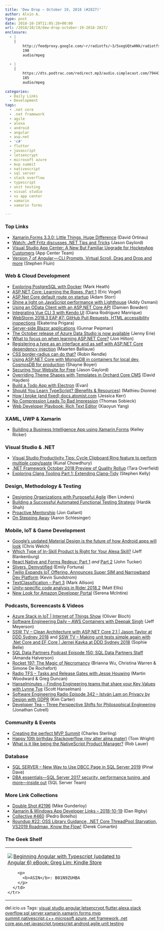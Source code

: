 ```yaml
---
title: 'Dew Drop – October 19, 2018 (#2827)'
author: Alvin A.
type: post
date: 2018-10-19T11:05:28+00:00
url: /2018/10/19/dew-drop-october-19-2018-2827/
enclosure:
  - |
    |
        http://feedproxy.google.com/~r/radiotfs/~3/5xegUQtwHNk/radiotfs_167.mp3
        190
        audio/mpeg
        
  - |
    |
        https://dts.podtrac.com/redirect.mp3/audio.simplecast.com/7944301d.mp3
        185
        audio/mpeg
        
categories:
  - Daily Links
  - Development
tags:
  - .net core
  - .net framework
  - agile
  - alexa
  - android
  - angular
  - asp.net
  - 'c#'
  - flutter
  - javascript
  - letsencrypt
  - microsoft azure
  - mvp summit
  - nativescript
  - sql server
  - stack overflow
  - typescript
  - unit testing
  - visual studio
  - vs app center
  - xamarin
  - xamarin forms

---
```

### <a name="top"></a>Top Links

  * <a href="https://blog.xamarin.com/xamarin-forms-3-3-0-little-things-huge-difference/" target="_blank">Xamarin.Forms 3.3.0: Little Things, Huge Difference</a> (David Ortinau)
  * <a href="http://feeds.jasongaylord.com/~r/JasonNGaylord/~3/FC7B50u2eLY/watch-jeff-fritz-discusses-net-tips-and-tricks" target="_blank">Watch: Jeff Fritz discusses .NET Tips and Tricks</a> (Jason Gaylord)
  * <a href="https://blogs.msdn.microsoft.com/vsappcenter/visual-studio-app-center-a-new-but-familiar-upgrade-for-hockeyapp-customers/" target="_blank">Visual Studio App Center: A New But Familiar Upgrade for HockeyApp Customers</a> (App Center Team)
  * <a href="https://blog.angular.io/version-7-of-angular-cli-prompts-virtual-scroll-drag-and-drop-and-more-c594e22e7b8c?source=rss----447683c3d9a3---4" target="_blank">Version 7 of Angular — CLI Prompts, Virtual Scroll, Drag and Drop and more</a> (Stephen Fluin)



### <a name="web"></a>Web & Cloud Development

  * <a href="https://markheath.net/post/exploring-postgresql-with-docker" target="_blank">Exploring PostgreSQL with Docker</a> (Mark Heath)
  * <a href="https://visualstudiomagazine.com/articles/2018/10/01/aspnet-core-learning-ropes.aspx" target="_blank">ASP.NET Core: Learning the Ropes, Part 1</a> (Eric Vogel)
  * <a href="https://adamstorr.azurewebsites.net/blog/aspnetcore-default-route-on-startup" target="_blank">ASP.Net Core default route on startup</a> (Adam Storr)
  * <a href="https://dev.to/addyosmani/shine-a-light-on-javascript-performance-with-lighthouse-1opf" target="_blank">Shine a light on JavaScript performance with Lighthouse</a> (Addy Osmani)
  * <a href="https://damienbod.com/2018/10/18/using-an-odata-client-with-an-asp-net-core-api/" target="_blank">Using an OData Client with an ASP.NET Core API</a> (Damien Bowden)
  * <a href="https://www.telerik.com/blogs/integrating-vue-cli-3-with-kendo-ui" target="_blank">Integrating Vue CLI 3 with Kendo UI</a> (Diana Rodríguez Manrique)
  * <a href="https://blog.jetbrains.com/webstorm/2018/10/webstorm-2018-3-eap-7/" target="_blank">WebStorm 2018.3 EAP #7: GitHub Pull Requests, HTML accessibility inspections</a> (Ekaterina Prigara)
  * <a href="https://gunnarpeipman.com/aspnet/server-side-blazor/" target="_blank">Server-side Blazor applications</a> (Gunnar Peipman)
  * <a href="https://cloudblogs.microsoft.com/sqlserver/2018/10/18/the-october-release-of-azure-data-studio-is-now-available/" target="_blank">The October release of Azure Data Studio is now available</a> (Jenny Erie)
  * <a href="https://dev.to/jonhilt/what-to-focus-on-when-learning-aspnet-core-52cm" target="_blank">What to focus on when learning ASP.NET Core?</a> (Jon Hilton)
  * <a href="https://blog.maartenballiauw.be/post/2018/10/19/registering-a-type-as-an-interface-and-as-self-with-asp.net-core-dependency-injection.html" target="_blank">Registering a type as an interface and as self with ASP.NET Core dependency injection</a> (Maarten Balliauw)
  * <a href="https://9elements.com/io/css-border-radius/" target="_blank">CSS border-radius can do that?</a> (Robin Rendle)
  * <a href="http://feedproxy.google.com/~r/Tattoocoder/~3/zaxK7wIyvIc/" target="_blank">Using ASP.NET Core with MongoDB in containers for local dev, CosmosDB for production</a> (Shayne Boyer)
  * <a href="http://feeds.jasongaylord.com/~r/JasonNGaylord/~3/ckkKnljxm3o/securing-your-website-for-free" target="_blank">Securing Your Website for Free</a> (Jason Gaylord)
  * <a href="https://www.davidhayden.me/blog/overriding-theme-shapes-with-templates-in-orchard-core-cms" target="_blank">Overriding Theme Shapes with Templates in Orchard Core CMS</a> (David Hayden)
  * <a href="https://codeburst.io/build-a-todo-app-with-electron-d6c61f58b55a?source=rss----61061eb0c96b---4" target="_blank">Build a Todo App with Electron</a> (Evan)
  * <a href="https://snipcart.com/blog/learn-typescript-why-use-ts" target="_blank">Should You Learn TypeScript? (Benefits & Resources)</a> (Mathieu Dionne)
  * <a href="https://the-composition.com/how-i-broke-and-fixed-docs-atomist-com-44a201c3aa46?source=rss-57bf72cfb25f------2" target="_blank">How I broke (and fixed) docs.atomist.com</a> (Jessica Kerr)
  * <a href="https://rimdev.io/no-compression-leads-to-bad-impression/" target="_blank">No Compression Leads To Bad Impression</a> (Thomas Sobieck)
  * <a href="https://codeburst.io/web-developer-playbook-rich-text-editor-4c356fb8929d?source=rss----61061eb0c96b---4" target="_blank">Web Developer Playbook: Rich Text Editor</a> (Xiaoyun Yang)



### <a name="silverlight"></a>XAML, UWP & Xamarin

  * <a href="https://www.grapecity.com/en/blogs/building-a-business-intelligence-app-using-xamarin-forms" target="_blank">Building a Business Intelligence App using Xamarin.Forms</a> (Kelley Ricker)



### <a name="dotnet"></a>Visual Studio & .NET

  * <a href="http://feedproxy.google.com/~r/kunal2383/~3/yExcNE_9dhw/visual-studio-cycle-clipboard-ring.html" target="_blank">Visual Studio Productivity Tips: Cycle Clipboard Ring feature to perform multiple copy/paste</a> (Kunal Chowdhury)
  * <a href="https://blogs.msdn.microsoft.com/dotnet/2018/10/18/net-framework-october-2018-preview-of-quality-rollup/" target="_blank">.NET Framework October 2018 Preview of Quality Rollup</a> (Tara Overfield)
  * <a href="https://blogs.msdn.microsoft.com/vcblog/2018/10/19/exploring-clang-tooling-part-1-extending-clang-tidy/" target="_blank">Exploring Clang Tooling Part 1: Extending Clang-Tidy</a> (Stephen Kelly)



### <a name="design"></a>Design, Methodology & Testing

  * <a href="https://www.infoq.com/news/2018/10/purposeful-agile?utm_campaign=infoq_content&utm_source=infoq&utm_medium=feed&utm_term=global" target="_blank">Designing Organizations with Purposeful Agile</a> (Ben Linders)
  * <a href="https://www.simform.com/automated-functional-testing/" target="_blank">Building a Successful Automated Functional Testing Strategy</a> (Hardik Shah)
  * <a href="http://feedproxy.google.com/~r/jongallant/~3/44jSb9g4RGU/" target="_blank">Proactive Mentorship</a> (Jon Gallant)
  * <a href="https://medium.com/that-conference/on-stepping-away-4a1ab23be68d?source=rss----bcf836d9fc8e---4" target="_blank">On Stepping Away</a> (Aaron Schlesinger)



### <a name="mobile"></a>Mobile, IoT & Game Development

  * <a href="https://www.theverge.com/2018/10/18/17328010/google-material-design-update-android-p-apps-io-2018" target="_blank">Google’s updated Material Design is the future of how Android apps will look</a> (Chris Welch)
  * <a href="https://developer.amazon.com:443/blogs/alexa/post/d8363a66-99b0-4c4e-bae2-963b8b2c3023/which-type-of-in-skill-product-is-right-for-your-alexa-skill" target="_blank">Which Type of In-Skill Product Is Right for Your Alexa Skill?</a> (Jeff Blankenburg)
  * <a href="https://codeburst.io/react-native-and-forms-redeux-part-1-9716f11b7ace?source=rss----61061eb0c96b---4" target="_blank">React Native and Forms Redeux: Part 1</a> _and_ <a href="https://codeburst.io/react-native-and-forms-redeux-part-2-fe9966677e69?source=rss----61061eb0c96b---4" target="_blank">Part 2</a> (John Tucker)
  * <a href="https://medium.com/flutter-io/slivers-demystified-6ff68ab0296f?source=rss----4da7dfd21a33---4" target="_blank">Slivers, Demystified</a> (Emily Fortuna)
  * <a href="http://feedproxy.google.com/~r/ProgrammableWeb/~3/GAACQ85rPK4/18" target="_blank">Twilio Expands IoT Offering, Announces Super SIM and Narrowband Dev Platform</a> (Kevin Sundstrom)
  * <a href="http://feedproxy.google.com/~r/StylingAndroid/~3/J-CnPHY_rjw/" target="_blank">TextClassification – Part 3</a> (Mark Allison)
  * <a href="https://blog.jetbrains.com/dotnet/2018/10/18/unity-specific-code-analysis-rider-2018-2/" target="_blank">Unity-specific code analysis in Rider 2018.2</a> (Matt Ellis)
  * <a href="https://developer.amazon.com/blogs/appstore/post/6c3a82b1-e177-43a0-b428-6015121ed5e8/new-look-for-amazon-developer-portal" target="_blank">New Look for Amazon Developer Portal</a> (Serena McIntire)



### <a name="podcasts"></a>Podcasts, Screencasts & Videos

  * <a href="https://channel9.msdn.com/Shows/Internet-of-Things-Show/Azure-Stack-in-IoT?WT.mc_id=DX_MVP4025064" target="_blank">Azure Stack in IoT | Internet of Things Show</a> (Olivier Bloch)
  * <a href="https://softwareengineeringdaily.com/2018/10/19/aws-containers-with-deepak-singh/" target="_blank">Software Engineering Daily &#8211; AWS Containers with Deepak Singh</a> (Jeff Meyerson)
  * <a href="https://tv.ssw.com/7551/clean-architecture-with-asp-net-core-2-1-jason-taylor-ddd-sydney-2018" target="_blank">SSW TV &#8211; Clean Architecture with ASP.NET Core 2.1 | Jason Taylor at DDD Sydney 2018</a> and <a href="https://tv.ssw.com/7548/making-unit-tests-simple-again-with-net-core-and-ef-core-jernej-kavka-at-ddd-sydney-2018" target="_blank">SSW TV &#8211; Making unit tests simple again with .Net Core and EF Core | Jernej Kavka at DDD Sydney 2018</a> (Sophie Belle)
  * <a href="http://sqldatapartners.com/2018/10/18/episode-150-sql-data-partners-staff/" target="_blank">SQL Data Partners Podcast Episode 150: SQL Data Partners Staff</a> (Amanda Halverson)
  * <a href="http://relay.fm/rocket/197" target="_blank">Rocket 197: The Magic of Necromancy</a> (Brianna Wu, Christina Warren & Simone De Rochefort)
  * <a href="http://feedproxy.google.com/~r/radiotfs/~3/5xegUQtwHNk/radiotfs_167.mp3" target="_blank">Radio TFS &#8211; Tasks and Release Gates with Jesse Houwing</a> (Martin Woodward & Greg Duncan)
  * <a href="https://dts.podtrac.com/redirect.mp3/audio.simplecast.com/7944301d.mp3" target="_blank">Hanselminutes &#8211; Finding Engineering teams that share your Key Values with Lynne Tye</a> (Scott Hanselman)
  * <a href="http://feedproxy.google.com/~r/se-radio/~3/QdgL0WyWhD4/" target="_blank">Software Engineering Radio Episode 342 – István Lam on Privacy by Design with GDPR</a> (Kim Carter)
  * <a href="http://developertea.simplecast.fm/ef02f790" target="_blank">Developer Tea &#8211; Three Perspective Shifts for Philosophical Engineering</a> (Jonathan Cutrell)



### <a name="events"></a>Community & Events

  * <a href="https://blogs.msdn.microsoft.com/charles_sterling/2018/10/18/creating-the-perfect-mvp-summit/" target="_blank">Creating the perfect MVP Summit</a> (Charles Sterling)
  * <a href="http://blog.tdwright.co.uk/2018/10/18/happy-10th-birthday-stackoverflow-my-alter-alma-mater/" target="_blank">Happy 10th birthday Stackoverflow (my alter alma mater)</a> (Tom Wright)
  * <a href="https://www.nativescript.org/blog/what-is-it-like-being-the-nativescript-product-manager" target="_blank">What is it like being the NativeScript Product Manager?</a> (Rob Lauer)



### <a name="sql"></a>Database

  * <a href="https://blog.sqlauthority.com/2018/10/19/sql-server-new-way-to-use-dbcc-page-in-sql-server-2019/" target="_blank">SQL SERVER – New Way to Use DBCC Page in SQL Server 2019</a> (Pinal Dave)
  * <a href="https://cloudblogs.microsoft.com/sqlserver/2018/10/18/dba-essentials-sql-server-2017-security-performance-tuning-and-more-inside-out/" target="_blank">DBA essentials—SQL Server 2017 security, performance tuning, and more—inside out</a> (SQL Server Team)



### <a name="links"></a>More Link Collections

  * <a href="https://afreshcup.com/home/2018/10/19/double-shot-2196.html" target="_blank">Double Shot #2196</a> (Mike Gunderloy)
  * <a href="https://links.danrigby.com/2018/10/app-developer-links-2018-10-19/" target="_blank">Xamarin & Windows App Developer Links &#8211; 2018-10-19</a> (Dan Rigby)
  * <a href="http://feedproxy.google.com/~r/tympanus/~3/Mc44ZPZPTtk/" target="_blank">Collective #460</a> (Pedro Botelho)
  * <a href="https://codeopinion.com/roundup-22/" target="_blank">Roundup #22: OSS Library Guidance, .NET Core ThreadPool Starvation, VS2019 Roadmap, Know the Flow!</a> (Derek Comartin)



### <a name="shelf"></a>The Geek Shelf

<div class="wlWriterEditableSmartContent" id="scid:7dc1bd33-94bd-46fd-a20b-0131235bcd47:05c1f627-a77e-400d-977c-c4a495a723c4" style="margin: 0px; padding: 0px; float: none; display: inline;">
  <table cellspacing="0" cellpadding="2" width="400" border="0" unselectable="on">
    <tr>
      <td valign="top" width="400">
        <p>
          <a title="Beginning Angular with Typescript (updated to Angular 6) eBook: Greg Lim: Kindle Store" href="https://www.amazon.com/exec/obidos/ASIN/B01N9ZUHBA/amavin-20"><img data-recalc-dims="1" decoding="async" src="https://i0.wp.com/images-na.ssl-images-amazon.com/images/I/41EGf1VM5-L._AC_US218_.jpg?w=660&#038;ssl=1" border="0" align="left" style="float:left" />Beginning Angular with Typescript (updated to Angular 6) eBook: Greg Lim: Kindle Store</a>
        </p>
        
        <p>
          <b>ASIN</b>: B01N9ZUHBA
        </p>
      </td>
    </tr>
  </table>
</div>



<div class="wlWriterEditableSmartContent" id="scid:77ECF5F8-D252-44F5-B4EB-D463C5396A79:1918a3fc-9bbd-4a0b-ad56-9f4d92da7eae" style="margin: 0px; padding: 0px; float: none; display: inline;">
  del.icio.us Tags: <a href="http://del.icio.us/popular/visual+studio" rel="tag">visual studio</a>,<a href="http://del.icio.us/popular/angular" rel="tag">angular</a>,<a href="http://del.icio.us/popular/letsencrypt" rel="tag">letsencrypt</a>,<a href="http://del.icio.us/popular/flutter" rel="tag">flutter</a>,<a href="http://del.icio.us/popular/alexa" rel="tag">alexa</a>,<a href="http://del.icio.us/popular/stack+overflow" rel="tag">stack overflow</a>,<a href="http://del.icio.us/popular/sql+server" rel="tag">sql server</a>,<a href="http://del.icio.us/popular/xamarin" rel="tag">xamarin</a>,<a href="http://del.icio.us/popular/xamarin.forms" rel="tag">xamarin.forms</a>,<a href="http://del.icio.us/popular/mvp+summit" rel="tag">mvp summit</a>,<a href="http://del.icio.us/popular/nativescript" rel="tag">nativescript</a>,<a href="http://del.icio.us/popular/c%2b%2b" rel="tag">c++</a>,<a href="http://del.icio.us/popular/microsoft+azure" rel="tag">microsoft azure</a>,<a href="http://del.icio.us/popular/.net+framework" rel="tag">.net framework</a>,<a href="http://del.icio.us/popular/.net+core" rel="tag">.net core</a>,<a href="http://del.icio.us/popular/asp.net" rel="tag">asp.net</a>,<a href="http://del.icio.us/popular/javascript" rel="tag">javascript</a>,<a href="http://del.icio.us/popular/typescript" rel="tag">typescript</a>,<a href="http://del.icio.us/popular/android" rel="tag">android</a>,<a href="http://del.icio.us/popular/agile" rel="tag">agile</a>,<a href="http://del.icio.us/popular/unit+testing" rel="tag">unit testing</a>
</div>